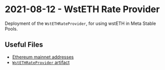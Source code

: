 # 2021-08-12 - WstETH Rate Provider

Deployment of the `WstETHRateProvider`, for using wstETH in Meta Stable Pools.

## Useful Files

- [Ethereum mainnet addresses](./output/mainnet.json)
- [`WstETHRateProvider` artifact](./artifact/WstETHRateProvider.json)
